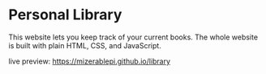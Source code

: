 # Personal Library 

This website lets you keep track of your current books. The whole website is built with plain HTML, CSS, and JavaScript.

live preview: https://mizerablepi.github.io/library
